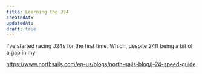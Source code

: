 ```yaml
---
title: Learning the J24
createdAt:
updatedAt:
draft: true
---
```

I've started racing J24s for the first time. Which, despite 24ft being a bit of a gap in my

https://www.northsails.com/en-us/blogs/north-sails-blog/j-24-speed-guide